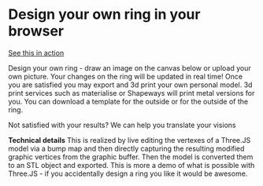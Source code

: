  # Design your own ring in your browser
 [See this in action](https://deadolus.github.io/three.js-ring-editor/index.html)


 Design your own ring - draw an image on the canvas below or upload your own picture.
Your changes on the ring will be updated in real time!
Once you are satisfied you may export and 3d print your own personal model. 3d print services such as materialise or Shapeways will print metal versions for you.
You can download a template for the outside or for the outside of the ring.


Not satisfied with your results? We can help you translate your visions


**Technical details**
This is realized by live editing the vertexes of a Three.JS model via a bump map
and then directly capturing the resulting modified graphic vertices from the graphic buffer. Then the model is converted them to an STL object and exported.
This is more a demo of what is possible with Three.JS - if you accidentally design a ring you like it would be awesome.
